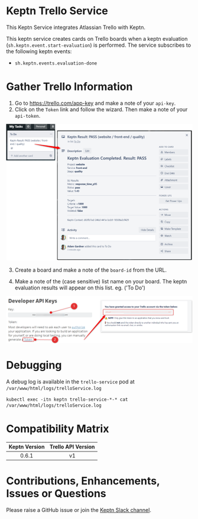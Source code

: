 # Keptn Trello Service
This Keptn Service integrates Atlassian Trello with Keptn.

This keptn service creates cards on Trello boards when a keptn evaluation (`sh.keptn.event.start-evaluation`) is performed. The service subscribes to the following keptn events:

* `sh.keptn.events.evaluation-done`

# Gather Trello Information

1. Go to https://trello.com/app-key and make a note of your `api-key`.
2. Click on the `Token` link and follow the wizard. Then make a note of your `api-token`.

![trello keys](assets/trello-service-1.png)

3. Create a board and make a note of the `board-id` from the URL.

4. Make a note of the (case sensitive) list name on your board. The keptn evaluation results will appear on this list.
eg. ('To Do')

![trello board id](assets/trello-service-2.png)

# Debugging
A debug log is available in the `trello-service` pod at `/var/www/html/logs/trelloService.log`

```
kubectl exec -itn keptn trello-service-*-* cat /var/www/html/logs/trelloService.log
```

# Compatibility Matrix

| Keptn Version    | Trello API Version |
|:----------------:|:----------------------:|
|     0.6.1        |            v1          |

# Contributions, Enhancements, Issues or Questions
Please raise a GitHub issue or join the [Keptn Slack channel](https://join.slack.com/t/keptn/shared_invite/enQtNTUxMTQ1MzgzMzUxLWMzNmM1NDc4MmE0MmQ0MDgwYzMzMDc4NjM5ODk0ZmFjNTE2YzlkMGE4NGU5MWUxODY1NTBjNjNmNmI1NWQ1NGY).
